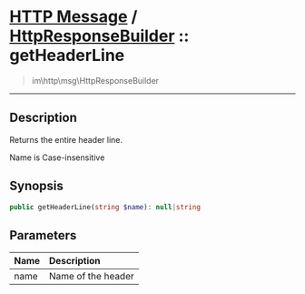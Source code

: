 # [HTTP Message](http.md) / [HttpResponseBuilder](http-HttpResponseBuilder.md) :: getHeaderLine
 > im\http\msg\HttpResponseBuilder
____

## Description
Returns the entire header line.

Name is Case-insensitive

## Synopsis
```php
public getHeaderLine(string $name): null|string
```

## Parameters
| Name | Description |
| :--- | :---------- |
| name | Name of the header |
